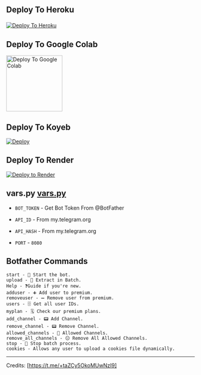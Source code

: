 <!-- RAINBOW LINE TOP -->

<p align="center">

## Deploy To Heroku<p align="center">


[![Deploy To Heroku](https://www.herokucdn.com/deploy/button.svg)](https://heroku.com/deploy?template=https://github.com/sanjaykagra86/JaiShreeRam3)<p align="center">


## Deploy To Google Colab

<a href="https://colab.research.google.com/github/SudoR2spr/text-leech-bot/blob/main/.github/AshutoshGoswami24" target="_blank">
  <img src="https://ashutoshgoswami24.github.io/Me/img/gc.png" alt="Deploy To Google Colab" style="width:150px;"/>
</a>

## Deploy To Koyeb
              
<a target="/blank" href="https://app.koyeb.com/deploy?type=git&repository=github.com/SudoR2spr/text-leech-bot&branch=heroku&name=textleechbot" >
  <img src="https://www.koyeb.com/static/images/deploy/button.svg" alt="Deploy"></a>

## Deploy To Render                  

[![Deploy to Render](https://render.com/images/deploy-to-render-button.svg)](https://render.com/deploy?repo=https://render.com/deploy?repo=https://github.com/SudoR2spr/text-leech-bot/tree/heroku)

## vars.py [vars.py](https://github.com/SudoR2spr/txt-leech-bot/blob/main/modules/vars.py)

* `BOT_TOKEN`  - Get Bot Token From @BotFather

* `API_ID` - From my.telegram.org 

* `API_HASH` - From my.telegram.org

* `PORT` - `8080`


## Botfather Commands
```
start - 🚀 Start the bot.
upload - 🫠 Extract in Batch.
Help - ❓Guide if you're new.
adduser - ➕ Add user to premium.
removeuser - ➖ Remove user from premium.
users - 🗄 Get all user IDs.
myplan - 🗓 Check our premium plans.
add_channel - 📟 Add Channel.
remove_channel - 📟 Remove Channel.
allowed_channels - 🔦 Allowed Channels.
remove_all_channels - 😐 Remove All Allowed Channels.
stop - 🚫 Stop batch process.
cookies - Allows any user to upload a cookies file dynamically.
```
-----
Credits: [https://t.me/+taZCy5OkoMUwNzI9]
